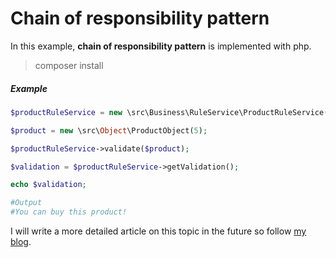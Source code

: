 # Chain of responsibility pattern

In this example, **chain of responsibility pattern** is implemented with php.

>composer install

##### Example
```php
$productRuleService = new \src\Business\RuleService\ProductRuleService();

$product = new \src\Object\ProductObject(5);

$productRuleService->validate($product);

$validation = $productRuleService->getValidation();

echo $validation; 

#Output 
#You can buy this product!
```
I will write a more detailed article on this topic in the future so follow [my blog](https://hasimyerli.com/blog/php-chain-of-responsibility-pattern).
